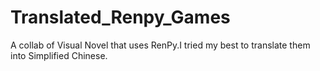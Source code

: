 # Translated_Renpy_Games
A collab of Visual Novel that uses RenPy.I tried my best to translate them into Simplified Chinese.
